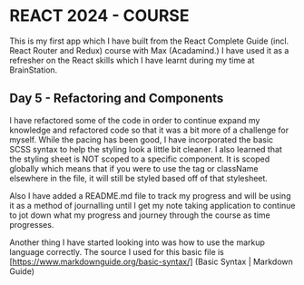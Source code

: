 # REACT 2024 - COURSE

This is my first app which I have built from the React Complete Guide (incl. React Router and Redux) course with Max (Acadamind.) I have used it as a refresher on the React skills which I have learnt during my time at BrainStation.

## Day 5 - Refactoring and Components

I have refactored some of the code in order to continue expand my knowledge and refactored code so that it was a bit more of a challenge for myself. While the pacing has been good, I have incorporated the basic SCSS syntax to help the styling look a little bit cleaner. I also learned that the styling sheet is NOT scoped to a specific component. It is scoped globally which means that if you were to use the tag or className elsewhere in the file, it will still be styled based off of that stylesheet.

Also I have added a README.md file to track my progress and will be using it as a method of journalling until I get my note taking application to continue to jot down what my progress and journey through the course as time progresses.

Another thing I have started looking into was how to use the markup language correctly. The source I used for this basic file is [https://www.markdownguide.org/basic-syntax/] (Basic Syntax | Markdown Guide)
